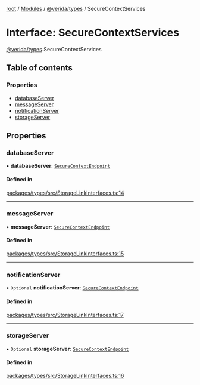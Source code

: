 [root](../README.md) / [Modules](../modules.md) / [@verida/types](../modules/verida_types.md) / SecureContextServices

# Interface: SecureContextServices

[@verida/types](../modules/verida_types.md).SecureContextServices

## Table of contents

### Properties

- [databaseServer](verida_types.SecureContextServices.md#databaseserver)
- [messageServer](verida_types.SecureContextServices.md#messageserver)
- [notificationServer](verida_types.SecureContextServices.md#notificationserver)
- [storageServer](verida_types.SecureContextServices.md#storageserver)

## Properties

### databaseServer

• **databaseServer**: [`SecureContextEndpoint`](verida_types.SecureContextEndpoint.md)

#### Defined in

[packages/types/src/StorageLinkInterfaces.ts:14](https://github.com/verida/verida-js/blob/032961c/packages/types/src/StorageLinkInterfaces.ts#L14)

___

### messageServer

• **messageServer**: [`SecureContextEndpoint`](verida_types.SecureContextEndpoint.md)

#### Defined in

[packages/types/src/StorageLinkInterfaces.ts:15](https://github.com/verida/verida-js/blob/032961c/packages/types/src/StorageLinkInterfaces.ts#L15)

___

### notificationServer

• `Optional` **notificationServer**: [`SecureContextEndpoint`](verida_types.SecureContextEndpoint.md)

#### Defined in

[packages/types/src/StorageLinkInterfaces.ts:17](https://github.com/verida/verida-js/blob/032961c/packages/types/src/StorageLinkInterfaces.ts#L17)

___

### storageServer

• `Optional` **storageServer**: [`SecureContextEndpoint`](verida_types.SecureContextEndpoint.md)

#### Defined in

[packages/types/src/StorageLinkInterfaces.ts:16](https://github.com/verida/verida-js/blob/032961c/packages/types/src/StorageLinkInterfaces.ts#L16)
